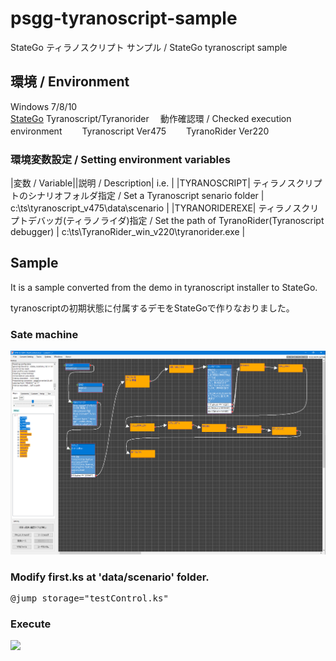 # psgg-tyranoscript-sample

StateGo ティラノスクリプト サンプル / StateGo tyranoscript sample

## 環境 / Environment

Windows 7/8/10  
[StateGo](https://statego.programanic.com/index-e.html)
Tyranoscript/Tyranorider
　動作確認環 / Checked execution environment
　　Tyranoscript Ver475
　　TyranoRider  Ver220


### 環境変数設定 / Setting environment variables

|変数 / Variable||説明 / Description| i.e. |
|TYRANOSCRIPT| ティラノスクリプトのシナリオフォルダ指定 / Set a Tyranoscript senario folder | c:\ts\tyranoscript_v475\data\scenario |
|TYRANORIDEREXE| ティラノスクリプトデバッガ(ティラノライダ)指定 / Set the path of TyranoRider(Tyranoscript debugger) | c:\ts\TyranoRider_win_v220\tyranorider.exe | 



## Sample

It is a sample converted from the demo in tyranoscript installer to StateGo.

tyranoscriptの初期状態に付属するデモをStateGoで作りなおりました。


### Sate machine

![](https://raw.githubusercontent.com/NNNIC/psgg-tyranoscript-sample/master/wiki/chart.png)

### Modify first.ks at 'data/scenario' folder.

<pre>
@jump storage="testControl.ks" 
</pre>

### Execute

![](https://github.com/NNNIC/psgg-tyranoscript-sample/blob/master/wiki/demo.gif)




